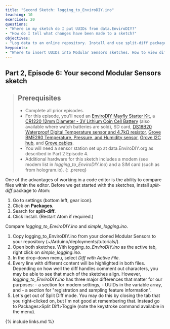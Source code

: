 ```yaml
---
title: "Second Sketch: logging_to_EnviroDIY.ino"
teaching: 10
exercises: 20
questions:
- "Where in my sketch do I put UUIDs from data.EnviroDIY?"
- "How do I tell what changes have been made to a sketch?"
objectives:
- "Log data to an online repository. Install and use split-diff package."
keypoints:
- "Where to insert UUIDs into Modular Sensors sketches. How to view differences between sketches."
---
```

## Part 2, Episode 6: Your second Modular Sensors sketch

> ## Prerequisites
>
> - Complete all prior episodes.
> - For this episode, you'll need an [EnviroDIY Mayfly Starter Kit](https://www.amazon.com/EnviroDIY-Mayfly-Arduino-Compatible-Starter/dp/B01FCVALDW), a [CR1220 12mm Diameter - 3V Lithium Coin Cell Battery](https://www.adafruit.com/product/380) (also available where watch batteries are sold), SD card, [DS18B20 Waterproof Digital Temperature sensor and 4.7kΩ resistor](https://www.adafruit.com/product/381), [Grove BME280 Temperature, Pressure, and Humidity sensor](https://www.seeedstudio.com/Grove-Temp-Humi-Barometer-Sensor-BME28-p-2653.html), [Grove I2C hub](https://www.robotshop.com/en/grove-i2c-hub-extension-module.html?gclid=EAIaIQobChMIwfqtttSb3wIVCYZpCh2lhQRgEAQYASABEgI3ifD_BwE), and [Grove cables](https://www.robotshop.com/en/grove-4-pin-buckled-20cm-cable.html).
> - You will need a sensor station set up at data.EnviroDIY.org as described in Part 2 Episode 4.
> - Additional hardware for this sketch includes a modem (see modem list in *logging_to_EnviroDIY.ino*) and a SIM card (such as from hologram.io).
{: .prereq}

One of the advantages of working in a code editor is the ability to compare files within the editor. Before we get started with the sketches, install *split-diff* package to Atom:
  1. Go to settings (bottom left, gear icon).
  2. Click on **Packages**.
  3. Search for **split-diff**.
  4. Click Install. (Restart Atom if required.)

Compare *logging_to_EnviroDIY.ino* and *simple_logging.ino*.
  1. Copy logging_to_EnviroDIY.ino from your cloned Modular Sensors to your repository (~/Arduino/deployments/tutorials/).
  2. Open both sketches. With *logging_to_EnviroDIY.ino* as the active tab, right click on *simple_logging.ino*.
  3. In the drop-down menu, select *Diff with Active File*.
  4. Every line with different content will be highlighted in both files. Depending on how well the diff handles comment out characters, you may be able to see that much of the sketches align. However, *logging_to_EnviroDIY.ino* has three major differences that matter for our purposes:
    - a section for modem settings,
    - UUIDs in the variable array, and
    - a section for "registration and sampling feature information".
  5. Let's get out of Split Diff mode. You may do this by closing the tab that you right-clicked on, but I'm not good at remembering that. Instead go to Packages>Split Diff>Toggle (note the keystroke command available in the menu).



{% include links.md %}
